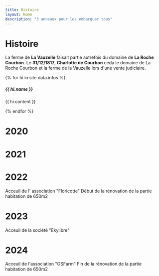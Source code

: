 ```yaml
---
title: Histoire
layout: home
description: "3 anneaux pour les embarquer tous"
---
```

<link href="https://cdn.jsdelivr.net/npm/modern-normalize@v2.0.0/modern-normalize.min.css" rel="stylesheet">
<link href="https://cdn.jsdelivr.net/npm/bootstrap@5.3.0/dist/css/bootstrap.min.css" rel="stylesheet" crossorigin="anonymous">

# Histoire
La ferme de **La Vauzelle** faisait partie autrefois du domaine de **La Roche Courbon**.
Le **31/12/1817**, **Charlotte de Courbon** ceda le domaine de La Roche Courbon et la ferme de la Vauzelle lors d'une vente judiciaire.

<div class="row">
    {% for hi in site.data.infos %}
    <div class="col-sm-2 mb-2 mb-sm-0">
        <div class="card" style="width: 14rem;">
            <img src="{{ hi.image }}" class="card-img-top" alt="">
            <div class="card-body">
                <h5 class="card-title">{{ hi.name }}</h5>
                <p class="card-text">{{ hi.content }}</p>
            </div>
        </div>
    </div>
    {% endfor %}
</div>

# 2020

# 2021

# 2022
Acceuil de l' association "Floricotte"
Début de la rénovation de la partie habitation de 650m2

# 2023
Acceuil de la société "Ekylibre"

# 2024

Acceuil de l'association "OSFarm"
Fin de la rénovation de la partie habitation de 650m2
